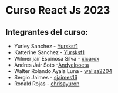 # Curso React Js 2023 

## Integrantes del curso: 
- Yurley Sanchez -  [Yursksf1](https://github.com/Yursksf1)
- Katterine Sanchez - [Yursksf1](https://github.com/Yursksf1)
- Wilmer jair Espinosa Silva - [xicarox](https://github.com/xicarox)
- Andres Jair Soto -[Andyelpoeta](https://github.com/AndresJairSotoADSI)
- Walter Rolando Ayala Luna - [walisa2204](https://github.com/walisa2204)
- Sergio Jaimes - [sjaimes16](https://github.com/sjaimes16)
- Ronald Rojas - [chrisayuron](https://github.com/chrisayuron)
